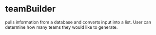 # teamBuilder
pulls information from a database and converts input into a list. User can determine how many teams they would like to generate. 
